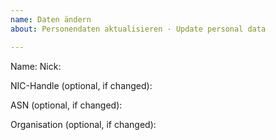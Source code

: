 ```yaml
---
name: Daten ändern
about: Personendaten aktualisieren · Update personal data

---
```


<!-- Wenn du keinen PR erstellen möchtest, kannst du auch einen Issue aufmachen. -->
<!-- Bitte fülle die folgenden Zeilen aus: -->

Name: 
Nick: 

NIC-Handle (optional, if changed):

ASN (optional, if changed):

Organisation (optional, if changed):
